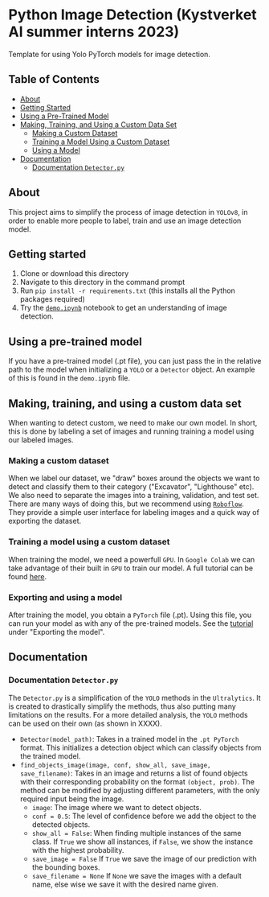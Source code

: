 # Python Image Detection (Kystverket AI summer interns 2023)
Template for using Yolo PyTorch models for image detection. 

## Table of Contents
- [About](#about)
- [Getting Started](#getting-started)
- [Using a Pre-Trained Model](#using-a-pre-trained-model)
- [Making, Training, and Using a Custom Data Set](#making-training-and-using-a-custom-data-set)
  - [Making a Custom Dataset](#making-a-custom-dataset)
  - [Training a Model Using a Custom Dataset](#training-a-model-using-a-custom-dataset)
  - [Using a Model](#using-a-model)
- [Documentation](#documentation)
  - [Documentation `Detector.py`](#documentation-detectorpy)

## About
This project aims to simplify the process of image detection in `YOLOv8`, in order to enable more people to label, train and use an image detection model.
## Getting started
1. Clone or download this directory
2. Navigate to this directory in the command prompt
3. Run `pip install -r requirements.txt` (this installs all the Python packages required)
4. Try the [`demo.ipynb`](vg.no) notebook to get an understanding of image detection.

## Using a pre-trained model
If you have a pre-trained model (.pt file), you can just pass the in the relative path to the model when initializing a `YOLO` or a `Detector` object. An example of this is found in the `demo.ipynb` file.

## Making, training, and using a custom data set
When wanting to detect custom, we need to make our own model. In short, this is done by labeling a set of images and running training a model using our labeled images.

### Making a custom dataset
When we label our dataset, we "draw" boxes around the objects we want to detect and classify them to their category ("Excavator", "Lighthouse" etc). We also need to separate the images into a training, validation, and test set. There are many ways of doing this, but we recommend using [`Roboflow`](https://blog.roboflow.com/getting-started-with-roboflow/). They provide a simple user interface for labeling images and a quick way of exporting the dataset.
### Training a model using a custom dataset
When training the model, we need a powerfull `GPU`. In `Google Colab` we can take advantage of their built in `GPU` to train our model. A full tutorial can be found [here](https://colab.research.google.com/drive/1GLWpHQ8mNH1Mfj1RJzq4046cb_qbuInI?usp=sharing).
### Exporting and using a model 
After training the model, you obtain a `PyTorch` file (.pt). Using this file, you can run your model as with any of the pre-trained models. See the [tutorial](https://colab.research.google.com/drive/1GLWpHQ8mNH1Mfj1RJzq4046cb_qbuInI?usp=sharing) under "Exporting the model".


## Documentation
### Documentation `Detector.py`
The `Detector.py` is a simplification of the `YOLO` methods in the `Ultralytics`. It is created to drastically simplify the methods, thus also putting many limitations on the results. For a more detailed analysis, the `YOLO` methods can be used on their own (as shown in XXXX).

- `Detector(model_path)`: Takes in a trained model in the `.pt PyTorch` format. This initializes a detection object which can classify objects from the trained model.
- `find_objects_image(image, conf, show_all, save_image, save_filename)`: Takes in an image and returns a list of found objects with their corresponding probability on the format `(object, prob)`. The method can be modified by adjusting different parameters, with the only required input being the image.
    - `image`: The image where we want to detect objects.
    - `conf = 0.5`: The level of confidence before we add the object to the detected objects.
    - `show_all = False`: When finding multiple instances of the same class. If `True` we show all instances, if `False`, we show the instance with the highest probability.
    - `save_image = False` If `True` we save the image of our prediction with the bounding boxes.
    - `save_filename = None` If `None` we save the images with a default name, else wise we save it with the desired name given.
      
